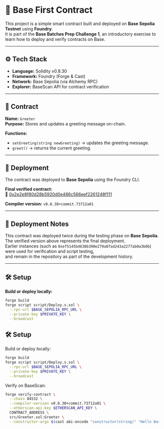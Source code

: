 # 🧩 Base First Contract

This project is a simple smart contract built and deployed on **Base Sepolia Testnet** using **Foundry**.  
It is part of the **Base Batches Prep Challenge 1**, an introductory exercise to learn how to deploy and verify contracts on Base.

---

## ⚙️ Tech Stack
- **Language:** Solidity v0.8.30  
- **Framework:** Foundry (Forge & Cast)  
- **Network:** Base Sepolia (via Alchemy RPC)  
- **Explorer:** BaseScan API for contract verification

---

## 📄 Contract
**Name:** `Greeter`  
**Purpose:** Stores and updates a greeting message on-chain.

**Functions:**
- `setGreeting(string newGreeting)` → updates the greeting message.  
- `greet()` → returns the current greeting.

---

## 🚀 Deployment

The contract was deployed to **Base Sepolia** using the Foundry CLI.

**Final verified contract:**  
🔗 [0x2e2e8f80d28b5920d0e486c566eef2261248f111](https://sepolia.basescan.org/address/0x2e2e8f80d28b5920d0e486c566eef2261248f111#code)

**Compiler version:** `v0.8.30+commit.73712a01`

---

## 🧱 Deployment Notes

This contract was deployed twice during the testing phase on **Base Sepolia**.  
The verified version above represents the final deployment.  
Earlier instances (such as `0xef5145bd638b390e279a07ad243a2277ab0a3b0b`) were used for verification and script testing,  
and remain in the repository as part of the development history.

---

## 🛠️ Setup

**Build or deploy locally:**
```bash
forge build
forge script script/Deploy.s.sol \
  --rpc-url $BASE_SEPOLIA_RPC_URL \
  --private-key $PRIVATE_KEY \
  --broadcast
```

## 🛠️ Setup

Build or deploy locally:

```bash
forge build
forge script script/Deploy.s.sol \
  --rpc-url $BASE_SEPOLIA_RPC_URL \
  --private-key $PRIVATE_KEY \
  --broadcast
```

Verify on BaseScan:

```bash
forge verify-contract \
  --chain 84532 \
  --compiler-version v0.8.30+commit.73712a01 \
  --etherscan-api-key $ETHERSCAN_API_KEY \
  CONTRACT_ADDRESS \
  src/Greeter.sol:Greeter \
  --constructor-args $(cast abi-encode "constructor(string)" "Hello Base!")
```
